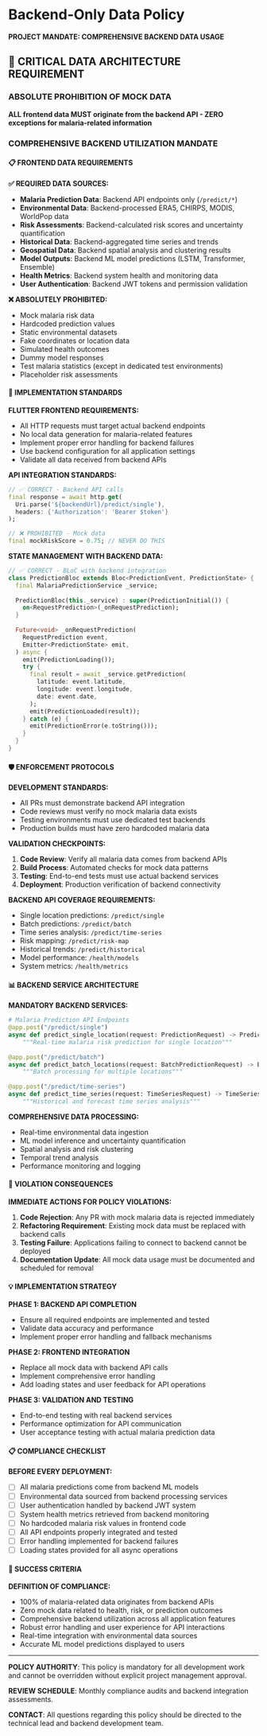 # Backend-Only Data Policy
**PROJECT MANDATE: COMPREHENSIVE BACKEND DATA USAGE**

## 🚨 CRITICAL DATA ARCHITECTURE REQUIREMENT

### ABSOLUTE PROHIBITION OF MOCK DATA
**ALL frontend data MUST originate from the backend API - ZERO exceptions for malaria-related information**

### COMPREHENSIVE BACKEND UTILIZATION MANDATE

#### 📋 FRONTEND DATA REQUIREMENTS

**✅ REQUIRED DATA SOURCES:**
- **Malaria Prediction Data**: Backend API endpoints only (`/predict/*`)
- **Environmental Data**: Backend-processed ERA5, CHIRPS, MODIS, WorldPop data
- **Risk Assessments**: Backend-calculated risk scores and uncertainty quantification
- **Historical Data**: Backend-aggregated time series and trends
- **Geospatial Data**: Backend spatial analysis and clustering results
- **Model Outputs**: Backend ML model predictions (LSTM, Transformer, Ensemble)
- **Health Metrics**: Backend system health and monitoring data
- **User Authentication**: Backend JWT tokens and permission validation

**❌ ABSOLUTELY PROHIBITED:**
- Mock malaria risk data
- Hardcoded prediction values
- Static environmental datasets
- Fake coordinates or location data
- Simulated health outcomes
- Dummy model responses
- Test malaria statistics (except in dedicated test environments)
- Placeholder risk assessments

#### 🔧 IMPLEMENTATION STANDARDS

**FLUTTER FRONTEND REQUIREMENTS:**
- All HTTP requests must target actual backend endpoints
- No local data generation for malaria-related features
- Implement proper error handling for backend failures
- Use backend configuration for all application settings
- Validate all data received from backend APIs

**API INTEGRATION STANDARDS:**
```dart
// ✅ CORRECT - Backend API calls
final response = await http.get(
  Uri.parse('${backendUrl}/predict/single'),
  headers: {'Authorization': 'Bearer $token'}
);

// ❌ PROHIBITED - Mock data
final mockRiskScore = 0.75; // NEVER DO THIS
```

**STATE MANAGEMENT WITH BACKEND DATA:**
```dart
// ✅ CORRECT - BLoC with backend integration
class PredictionBloc extends Bloc<PredictionEvent, PredictionState> {
  final MalariaPredictionService _service;
  
  PredictionBloc(this._service) : super(PredictionInitial()) {
    on<RequestPrediction>(_onRequestPrediction);
  }
  
  Future<void> _onRequestPrediction(
    RequestPrediction event,
    Emitter<PredictionState> emit,
  ) async {
    emit(PredictionLoading());
    try {
      final result = await _service.getPrediction(
        latitude: event.latitude,
        longitude: event.longitude,
        date: event.date,
      );
      emit(PredictionLoaded(result));
    } catch (e) {
      emit(PredictionError(e.toString()));
    }
  }
}
```

#### 🛡️ ENFORCEMENT PROTOCOLS

**DEVELOPMENT STANDARDS:**
- All PRs must demonstrate backend API integration
- Code reviews must verify no mock malaria data exists
- Testing environments must use dedicated test backends
- Production builds must have zero hardcoded malaria data

**VALIDATION CHECKPOINTS:**
1. **Code Review**: Verify all malaria data comes from backend APIs
2. **Build Process**: Automated checks for mock data patterns
3. **Testing**: End-to-end tests must use actual backend services
4. **Deployment**: Production verification of backend connectivity

**BACKEND API COVERAGE REQUIREMENTS:**
- Single location predictions: `/predict/single`
- Batch predictions: `/predict/batch`
- Time series analysis: `/predict/time-series`
- Risk mapping: `/predict/risk-map`
- Historical trends: `/predict/historical`
- Model performance: `/health/models`
- System metrics: `/health/metrics`

#### 📊 BACKEND SERVICE ARCHITECTURE

**MANDATORY BACKEND SERVICES:**
```python
# Malaria Prediction API Endpoints
@app.post("/predict/single")
async def predict_single_location(request: PredictionRequest) -> PredictionResponse:
    """Real-time malaria risk prediction for single location"""
    
@app.post("/predict/batch")
async def predict_batch_locations(request: BatchPredictionRequest) -> BatchPredictionResponse:
    """Batch processing for multiple locations"""
    
@app.post("/predict/time-series")
async def predict_time_series(request: TimeSeriesRequest) -> TimeSeriesResponse:
    """Historical and forecast time series analysis"""
```

**COMPREHENSIVE DATA PROCESSING:**
- Real-time environmental data ingestion
- ML model inference and uncertainty quantification
- Spatial analysis and risk clustering
- Temporal trend analysis
- Performance monitoring and logging

#### 🚨 VIOLATION CONSEQUENCES

**IMMEDIATE ACTIONS FOR POLICY VIOLATIONS:**
1. **Code Rejection**: Any PR with mock malaria data is rejected immediately
2. **Refactoring Requirement**: Existing mock data must be replaced with backend calls
3. **Testing Failure**: Applications failing to connect to backend cannot be deployed
4. **Documentation Update**: All mock data usage must be documented and scheduled for removal

#### 💡 IMPLEMENTATION STRATEGY

**PHASE 1: BACKEND API COMPLETION**
- Ensure all required endpoints are implemented and tested
- Validate data accuracy and performance
- Implement proper error handling and fallback mechanisms

**PHASE 2: FRONTEND INTEGRATION**
- Replace all mock data with backend API calls
- Implement comprehensive error handling
- Add loading states and user feedback for API operations

**PHASE 3: VALIDATION AND TESTING**
- End-to-end testing with real backend services
- Performance optimization for API communication
- User acceptance testing with actual malaria prediction data

#### 📋 COMPLIANCE CHECKLIST

**BEFORE EVERY DEPLOYMENT:**
- [ ] All malaria predictions come from backend ML models
- [ ] Environmental data sourced from backend processing services
- [ ] User authentication handled by backend JWT system
- [ ] System health metrics retrieved from backend monitoring
- [ ] No hardcoded malaria risk values in frontend code
- [ ] All API endpoints properly integrated and tested
- [ ] Error handling implemented for backend failures
- [ ] Loading states provided for all async operations

#### 🎯 SUCCESS CRITERIA

**DEFINITION OF COMPLIANCE:**
- 100% of malaria-related data originates from backend APIs
- Zero mock data related to health, risk, or prediction outcomes
- Comprehensive backend utilization across all application features
- Robust error handling and user experience for API interactions
- Real-time integration with environmental data sources
- Accurate ML model predictions displayed to users

---

**POLICY AUTHORITY**: This policy is mandatory for all development work and cannot be overridden without explicit project management approval.

**REVIEW SCHEDULE**: Monthly compliance audits and backend integration assessments.

**CONTACT**: All questions regarding this policy should be directed to the technical lead and backend development team.